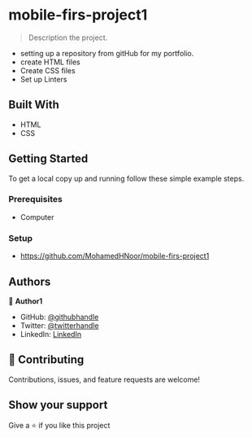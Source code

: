 # mobile-firs-project1

> Description the project.
- setting up a repository from gitHub for my portfolio.
- create HTML files
- Create CSS files
- Set up Linters

## Built With

- HTML
- CSS

## Getting Started
To get a local copy up and running follow these simple example steps.

### Prerequisites
- Computer

### Setup

- https://github.com/MohamedHNoor/mobile-firs-project1

## Authors

👤 **Author1**

- GitHub: [@githubhandle](https://github.com/MohamedHNoor)
- Twitter: [@twitterhandle](https://twitter.com/MohamedHNoor)
- LinkedIn: [LinkedIn](https://www.linkedin.com/in/mohamedhnoor/)


## 🤝 Contributing

Contributions, issues, and feature requests are welcome!

## Show your support

Give a ⭐️ if you like this project
